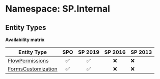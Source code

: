 # Namespace: SP.Internal

## Entity Types

**Availability matrix**

Entity Type | SPO | SP 2019 | SP 2016 | SP 2013
----------|:---:|:-------:|:-------:|:-------
[FlowPermissions](./EntityTypes/FlowPermissions.md) | ✅ | ✅ | ❌ | ❌
[FormsCustomization](./EntityTypes/FormsCustomization.md) | ✅ | ✅ | ❌ | ❌
